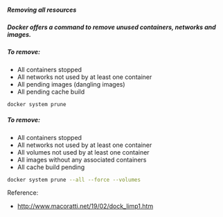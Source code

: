 ##### Removing all resources

##### Docker offers a command to remove unused containers, networks and images.

##### To remove:
- All containers stopped
- All networks not used by at least one container
- All pending images (dangling images)
- All pending cache build

```bash
docker system prune
```

##### To remove:
- All containers stopped
- All networks not used by at least one container
- All volumes not used by at least one container
- All images without any associated containers
- All cache build pending

```bash
docker system prune --all --force --volumes
```

Reference:
- http://www.macoratti.net/19/02/dock_limp1.htm
